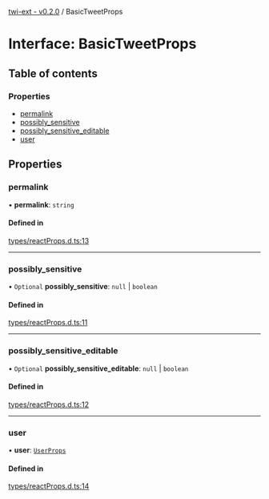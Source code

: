 [twi-ext - v0.2.0](../README.md) / BasicTweetProps

# Interface: BasicTweetProps

## Table of contents

### Properties

- [permalink](BasicTweetProps.md#permalink)
- [possibly\_sensitive](BasicTweetProps.md#possibly_sensitive)
- [possibly\_sensitive\_editable](BasicTweetProps.md#possibly_sensitive_editable)
- [user](BasicTweetProps.md#user)

## Properties

### permalink

• **permalink**: `string`

#### Defined in

[types/reactProps.d.ts:13](https://github.com/Robot-Inventor/twi-ext/blob/85bf63c0c3184d3a5e0aa682ee4855cd2ce2361b/src/types/reactProps.d.ts#L13)

___

### possibly\_sensitive

• `Optional` **possibly\_sensitive**: ``null`` \| `boolean`

#### Defined in

[types/reactProps.d.ts:11](https://github.com/Robot-Inventor/twi-ext/blob/85bf63c0c3184d3a5e0aa682ee4855cd2ce2361b/src/types/reactProps.d.ts#L11)

___

### possibly\_sensitive\_editable

• `Optional` **possibly\_sensitive\_editable**: ``null`` \| `boolean`

#### Defined in

[types/reactProps.d.ts:12](https://github.com/Robot-Inventor/twi-ext/blob/85bf63c0c3184d3a5e0aa682ee4855cd2ce2361b/src/types/reactProps.d.ts#L12)

___

### user

• **user**: [`UserProps`](UserProps.md)

#### Defined in

[types/reactProps.d.ts:14](https://github.com/Robot-Inventor/twi-ext/blob/85bf63c0c3184d3a5e0aa682ee4855cd2ce2361b/src/types/reactProps.d.ts#L14)
